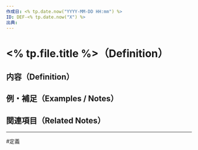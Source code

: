 ```yaml
---
作成日: <% tp.date.now("YYYY-MM-DD HH:mm") %>
ID: DEF-<% tp.date.now("X") %>
出典:
---
```


# <% tp.file.title %>（Definition）

## 内容（Definition）



## 例・補足（Examples / Notes）



## 関連項目（Related Notes）



---
#定義 